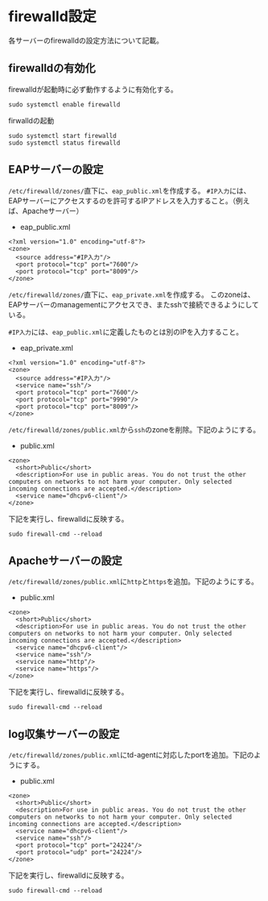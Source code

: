 # firewalld設定

各サーバーのfirewalldの設定方法について記載。

## firewalldの有効化

firewalldが起動時に必ず動作するように有効化する。

```
sudo systemctl enable firewalld
```

firwalldの起動

```
sudo systemctl start firewalld
sudo systemctl status firewalld
```

## EAPサーバーの設定

`/etc/firewalld/zones/`直下に、`eap_public.xml`を作成する。
`#IP入力`には、EAPサーバーにアクセスするのを許可するIPアドレスを入力すること。（例えば、Apacheサーバー）

* eap_public.xml

```
<?xml version="1.0" encoding="utf-8"?>
<zone>
  <source address="#IP入力"/>
  <port protocol="tcp" port="7600"/>
  <port protocol="tcp" port="8009"/>
</zone>
```

`/etc/firewalld/zones/`直下に、`eap_private.xml`を作成する。
このzoneは、EAPサーバーのmanagementにアクセスでき、またsshで接続できるようにしている。

`#IP入力`には、`eap_public.xml`に定義したものとは別のIPを入力すること。

* eap_private.xml

```
<?xml version="1.0" encoding="utf-8"?>
<zone>
  <source address="#IP入力"/>
  <service name="ssh"/>
  <port protocol="tcp" port="7600"/>
  <port protocol="tcp" port="9990"/>
  <port protocol="tcp" port="8009"/>
</zone>
```

`/etc/firewalld/zones/public.xml`から`ssh`のzoneを削除。下記のようにする。

* public.xml

```
<zone>
  <short>Public</short>
  <description>For use in public areas. You do not trust the other computers on networks to not harm your computer. Only selected incoming connections are accepted.</description>
  <service name="dhcpv6-client"/>
</zone>
```

下記を実行し、firewalldに反映する。

```
sudo firewall-cmd --reload
```

## Apacheサーバーの設定

`/etc/firewalld/zones/public.xml`に`http`と`https`を追加。下記のようにする。

* public.xml

```
<zone>
  <short>Public</short>
  <description>For use in public areas. You do not trust the other computers on networks to not harm your computer. Only selected incoming connections are accepted.</description>
  <service name="dhcpv6-client"/>
  <service name="ssh"/>
  <service name="http"/>
  <service name="https"/>
</zone>
```

下記を実行し、firewalldに反映する。

```
sudo firewall-cmd --reload
```

## log収集サーバーの設定

`/etc/firewalld/zones/public.xml`にtd-agentに対応したportを追加。下記のようにする。

* public.xml

```
<zone>
  <short>Public</short>
  <description>For use in public areas. You do not trust the other computers on networks to not harm your computer. Only selected incoming connections are accepted.</description>
  <service name="dhcpv6-client"/>
  <service name="ssh"/>
  <port protocol="tcp" port="24224"/>
  <port protocol="udp" port="24224"/>
</zone>
```

下記を実行し、firewalldに反映する。

```
sudo firewall-cmd --reload
```